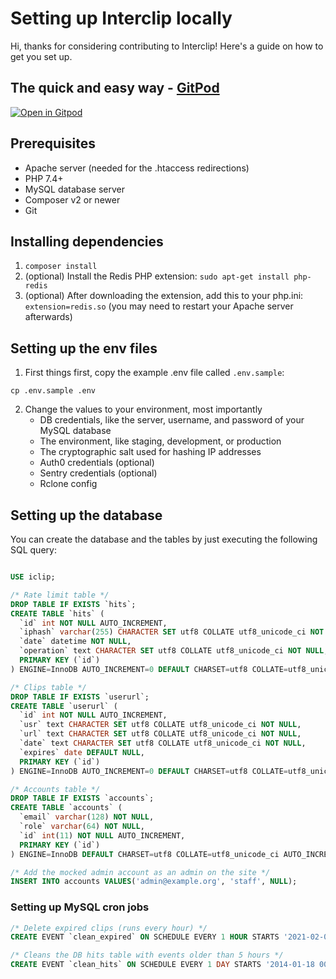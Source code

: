 # Setting up Interclip locally
Hi, thanks for considering contributing to Interclip! Here's a guide on how to get you set up.

## The quick and easy way - [GitPod](https://www.gitpod.io/)
[![Open in Gitpod](https://gitpod.io/button/open-in-gitpod.svg)](https://gitpod.io/#https://github.com/aperta-principium/Interclip)


## Prerequisites
- Apache server (needed for the .htaccess redirections)
- PHP 7.4+
- MySQL database server
- Composer v2 or newer
- Git

## Installing dependencies
1. `composer install`
2. (optional) Install the Redis PHP extension: `sudo apt-get install php-redis`
3. (optional) After downloading the extension, add this to your php.ini: `extension=redis.so` (you may need to restart your Apache server afterwards)

## Setting up the env files
1. First things first, copy the example .env file called `.env.sample`:
```
cp .env.sample .env
```
2. Change the values to your environment, most importantly
    * DB credentials, like the server, username, and password of your MySQL database
    * The environment, like staging, development, or production
    * The cryptographic salt used for hashing IP addresses
    * Auth0 credentials (optional)
    * Sentry credentials (optional)
    * Rclone config

## Setting up the database
You can create the database and the tables by just executing the following SQL query:
```sql

USE iclip;

/* Rate limit table */
DROP TABLE IF EXISTS `hits`;
CREATE TABLE `hits` (
  `id` int NOT NULL AUTO_INCREMENT,
  `iphash` varchar(255) CHARACTER SET utf8 COLLATE utf8_unicode_ci NOT NULL,
  `date` datetime NOT NULL,
  `operation` text CHARACTER SET utf8 COLLATE utf8_unicode_ci NOT NULL,
  PRIMARY KEY (`id`)
) ENGINE=InnoDB AUTO_INCREMENT=0 DEFAULT CHARSET=utf8 COLLATE=utf8_unicode_ci;

/* Clips table */
DROP TABLE IF EXISTS `userurl`;
CREATE TABLE `userurl` (
  `id` int NOT NULL AUTO_INCREMENT,
  `usr` text CHARACTER SET utf8 COLLATE utf8_unicode_ci NOT NULL,
  `url` text CHARACTER SET utf8 COLLATE utf8_unicode_ci NOT NULL,
  `date` text CHARACTER SET utf8 COLLATE utf8_unicode_ci NOT NULL,
  `expires` date DEFAULT NULL,
  PRIMARY KEY (`id`)
) ENGINE=InnoDB AUTO_INCREMENT=0 DEFAULT CHARSET=utf8 COLLATE=utf8_unicode_ci;

/* Accounts table */
DROP TABLE IF EXISTS `accounts`;
CREATE TABLE `accounts` (
  `email` varchar(128) NOT NULL,
  `role` varchar(64) NOT NULL,
  `id` int(11) NOT NULL AUTO_INCREMENT,
  PRIMARY KEY (`id`)
) ENGINE=InnoDB DEFAULT CHARSET=utf8 COLLATE=utf8_unicode_ci AUTO_INCREMENT=0;

/* Add the mocked admin account as an admin on the site */
INSERT INTO accounts VALUES('admin@example.org', 'staff', NULL);

``` 

### Setting up MySQL cron jobs
```sql
/* Delete expired clips (runs every hour) */
CREATE EVENT `clean_expired` ON SCHEDULE EVERY 1 HOUR STARTS '2021-02-01 13:39:14' ON COMPLETION NOT PRESERVE ENABLE DO DELETE FROM userurl WHERE expires < CURDATE();

/* Cleans the DB hits table with events older than 5 hours */ 
CREATE EVENT `clean_hits` ON SCHEDULE EVERY 1 DAY STARTS '2014-01-18 00:00:00' ON COMPLETION NOT PRESERVE ENABLE DO DELETE FROM `hits` where `date` < (CURRENT_TIMESTAMP - 18000);
```
